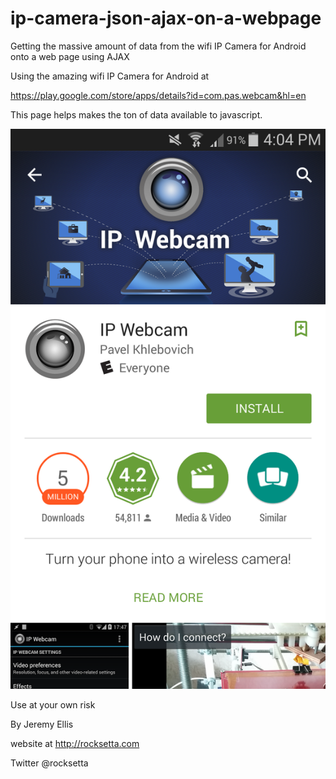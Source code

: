 # ip-camera-json-ajax-on-a-webpage
Getting the massive amount of data from the wifi IP Camera for Android onto a web page using AJAX


Using the amazing wifi IP Camera for Android at 

https://play.google.com/store/apps/details?id=com.pas.webcam&hl=en

This page helps makes the ton of data available to javascript.


![](images/Screenshot_2015-11-06-16-04-16.png)














Use at your own risk

By Jeremy Ellis

website at   http://rocksetta.com

Twitter @rocksetta


